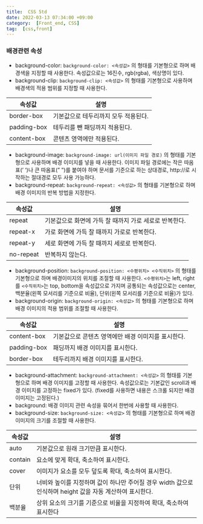 ```yaml
---
title:  CSS 5td
date: 2022-03-13 07:34:00 +09:00
category:  [Front_end, CSS]
tag:  [css,front]
---
```


### 배경관련 속성

- background-color: `background-color: <속성값>` 의 형태를 기본형으로 하며 배경색을 지정할 때 사용한다. 속성값으로는 16진수, rgb(rgba), 색상명이 있다.
- background-clip: `background-clip: <속성값>` 의 형태를 기본형으로 사용하며 배경색의 적용 범위를 지정할 때 사용한다.

| 속성값 | 설명 |
| --- | --- |
| border-box | 기본값으로 테두리까지 모두 적용된다. |
| padding-box | 테두리를 뺀 패딩까지 적용된다. |
| content-box | 콘텐츠 영역에만 적용된다. |

- background-image: `background-image: url(이미지 파일 경로)` 의 형태를 기본형으로 사용하며 배경 이미지를 넣을 때 사용한다. 이미지 파일 경로에는 작은 따옴표(’ ‘)나 큰 따옴표(” ”)를 붙여야 하며 문서를 기준으로 하는 상대경로, http://로 시작하는 절대경로 모두 사용 가능하다.
- background-repeat: `background-repeat: <속성값>` 의 형태를 기본형으로 하며 배경 이미지의 반복 방법을 지정한다.

| 속성값 | 설명 |
| --- | --- |
| repeat | 기본값으로 화면에 가득 찰 때까지 가로 세로로 반복한다. |
| repeat-x | 가로 화면에 가득 찰 때까지 가로로 반복한다. |
| repeat-y | 세로 화면에 가득 찰 때까지 세로로 반복한다. |
| no-repeat | 반복하지 않는다. |

- background-position: `background-position: <수평위치> <수직위치>` 의 형태를 기본형으로 하며 배경이미지의 위치를 조절할 때 사용한다. `<수평위치>`는 left, right를 `<수직위치>`는 top, bottom을 속성값으로 가지며 공통되는 속성값으로는 center, 백분율(왼쪽 모서리를 기준으로 비율), 단위(왼쪽 모서리를 기준으로 비율)가 있다.
- background-origin: `background-origin: <속성값>` 의 형태를 기본형으로 하며 배경 이미지의 적용 범위를 조절할 때 사용한다.

| 속성값 | 설명 |
| --- | --- |
| content-box | 기본값으로 콘텐츠 영역에만 배경 이미지를 표시한다. |
| padding-box | 패딩까지 배경 이미지를 표시한다. |
| border-box | 테두리까지 배경 이미지를 표시한다. |

- background-attachment: `background-attachment: <속성값>` 의 형태를 기본형으로 하며 배경 이미지를 고정할 때 사용한다. 속성값으로는 기본값인 scroll과 배경 이미지를 고정하는 fixed가 있다. (fixed를 사용하면 내용은 스크롤 되지만 배경 이미지는 고정된다.)
- background: 배경 이미지 관련 속성을 묶어서 한번에 사용할 때 사용한다.
- background-size: `background-size: <속성값>` 의 형태를 기본형으로 하며 배경 이미지의 크기를 조절할 때 사용한다.

| 속성값 | 설명 |
| --- | --- |
| auto | 기본값으로 원래 크기만큼 표시한다. |
| contain | 요소에 맞게 확대, 축소하여 표시한다. |
| cover | 이미지가 요소를 모두 덮도록 확대, 축소하여 표시한다. |
| 단위 | 너비와 높이를 지정하며 값이 하나만 주어질 경우 width 값으로 인식하며 height 값을 자동 계산하여 표시한다. |
| 백분율 | 상위 요소의 크기를 기준으로 비율을 지정하여 확대, 축소하여 표시한다 |
